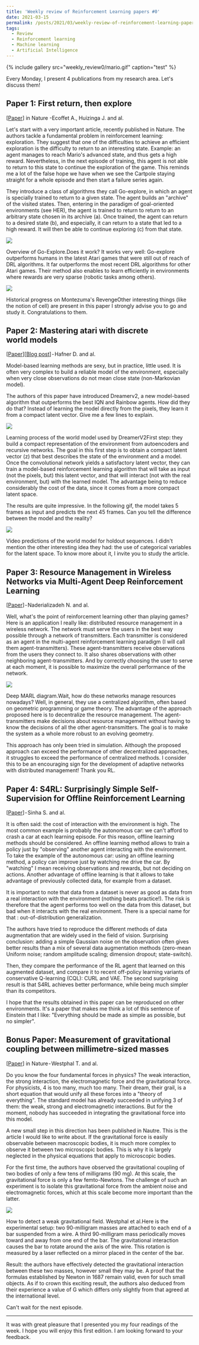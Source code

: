 ```yaml
---
title: 'Weekly review of Reinforcement Learning papers #0'
date: 2021-03-15
permalink: /posts/2021/03/weekly-review-of-reinforcement-learning-papers-0/
tags:
  - Review
  - Reinforcement learning
  - Machine learning
  - Artificial Intelligence
---
```


<!-- ![](/images/weekly_review0/mario.gif) -->
{% include gallery src="weekly_review0/mario.gif" caption="test" %}

Every Monday, I present 4 publications from my research area. Let's discuss them!

## Paper 1: First return, then explore

[[Paper](https://www.nature.com/articles/s41586-020-03157-9)] in Nature -Ecoffet A., Huizinga J. and al.

Let's start with a very important article, recently published in Nature. The authors tackle a fundamental problem in reinforcement learning: exploration.
They suggest that one of the difficulties to achieve an efficient exploration is the difficulty to return to an interesting state. Example: an agent manages to reach Mario's advanced state, and thus gets a high reward. Nevertheless, in the next episode of training, this agent is not able to return to this state to continue the exploration of the game. This reminds me a lot of the false hope we have when we see the Cartpole staying straight for a whole episode and then start a failure series again.

They introduce a class of algorithms they call Go-explore, in which an agent is specially trained to return to a given state. The agent builds an "archive" of the visited states. Then, entering in the paradigm of goal-oriented environments (see HER), the agent is trained to return to return to an arbitrary state chosen in its archive (a). Once trained, the agent can return to a desired state (b), and especially, it can return to a state that led to a high reward. It will then be able to continue exploring (c) from that state.

![](/images/weekly_review0/paper1_1.png)

Overview of Go-Explore.Does it work? It works very well: Go-explore outperforms humans in the latest Atari games that were still out of reach of DRL algorithms. It far outperforms the most recent DRL algorithms for other Atari games. Their method also enables to learn efficiently in environments where rewards are very sparse (robotic tasks among others).

![](/images/weekly_review0/paper1_2.png)

Historical progress on Montezuma's RevengeOther interesting things (like the notion of cell) are present in this paper I strongly advise you to go and study it. Congratulations to them.

## Paper 2: Mastering atari with discrete world models

[[Paper](https://arxiv.org/abs/2010.02193)][[Blog post](https://ai.googleblog.com/2021/02/mastering-atari-with-discrete-world.html)] - Hafner D. and al.

Model-based learning methods are sexy, but in practice, little used. It is often very complex to build a reliable model of the environment, especially when very close observations do not mean close state (non-Markovian model).

The authors of this paper have introduced Dreamerv2, a new model-based algorithm that outperforms the best IQN and Rainbow agents. How did they do that? Instead of learning the model directly from the pixels, they learn it from a compact latent vector. Give me a few lines to explain.

![](/images/weekly_review0/paper2_1.png)

Learning process of the world model used by DreamerV2First step: they build a compact representation of the environment from autoencoders and recursive networks. The goal in this first step is to obtain a compact latent vector (z) that best describes the state of the environment and a model. Once the convolutional network yields a satisfactory latent vector, they can train a model-based reinforcement learning algorithm that will take as input (not the pixels, but) this latent vector, and that will interact (not with the real environment, but) with the learned model. The advantage being to reduce considerably the cost of the data, since it comes from a more compact latent space.

The results are quite impressive. In the following gif, the model takes 5 frames as input and predicts the next 45 frames. Can you tell the difference between the model and the reality?

![](/images/weekly_review0/paper1_2.png)

Video predictions of the world model for holdout sequences. I didn't mention the other interesting idea they had: the use of categorical variables for the latent space. To know more about it, I invite you to study the article.

## Paper 3: Resource Management in Wireless Networks via Multi-Agent Deep Reinforcement Learning

[[Paper](https://ieeexplore.ieee.org/abstract/document/9329087?casa_token=DdBIAwlfaRkAAAAA:UZ-ibcsBNKba8WFr5O8Vupss1BCNSJ5It9knYx9IP7sTDw0gq6aUwTgATdtwprINx2aU0dAmn7mx4g)] - Naderializadeh N. and al.

Well, what's the point of reinforcement learning other than playing games? Here is an application I really like: distributed resource management in a wireless network. The network must serve the users in the best way possible through a network of transmitters. Each transmitter is considered as an agent in the multi-agent reinforcement learning paradigm  (I will call them agent-transmitters). These agent-transmitters receive observations from the users they connect to. It also shares observations with other neighboring agent-transmitters. And by correctly choosing the user to serve at each moment, it is possible to maximize the overall performance of the network.

![](/images/weekly_review0/paper3_1.png)

Deep MARL diagram.Wait, how do these networks manage resources nowadays? Well, in general, they use a centralized algorithm, often based on geometric programming or game theory. The advantage of the approach proposed here is to decentralize the  resource management. The agent-transmitters make decisions about resource management without having to know the decisions of all the other agent-transmitters. The goal is to make the system as a whole more robust to an evolving geometry.

This approach has only been tried in simulation. Although the proposed approach can exceed the performance of other decentralized approaches, it struggles to exceed the performance of centralized methods. I consider this to be an encouraging sign for the development of adaptive networks with distributed management! Thank you RL.

## Paper 4: S4RL: Surprisingly Simple Self-Supervision for Offline Reinforcement Learning

[[Paper](https://arxiv.org/abs/2103.06326)] - Sinha S. and al.

It is often said: the cost of interaction with the environment is high. The most common example is probably the autonomous car: we can't afford to crash a car at each learning episode. For this reason, offline learning methods should be considered. An offline learning method allows to train a policy just by "observing" another agent interacting with the environment. To take the example of the autonomous car: using an offline learning method, a policy can improve just by watching me drive the car. By "watching" I mean receiving observations and rewards, but not deciding on actions. Another advantage of offline learning is that it allows to take advantage of previously collected data, for example from a dataset.

It is important to note that data from a dataset is never as good as data from a real interaction with the environment (nothing beats practice!). The risk is therefore that the agent performs too well on the data from this dataset, but bad when it interacts with the real environment. There is a special name for that : out-of-distribution generalization.

The authors have tried to reproduce the different methods of data augmentation that are widely used in the field of vision. Surprising conclusion: adding a simple Gaussian noise on the observation often gives better results than a mix of several data augmentation methods (zero-mean Uniform noise; random amplitude scaling; dimension dropout; state-switch).

Then, they compare the performance of the RL agent that learned on this augmented dataset, and compare it to recent off-policy learning variants of conservative Q-learning (CQL): CURL and VAE. The second surprising result is that S4RL achieves better performance, while being much simpler than its competitors.

I hope that the results obtained in this paper can be reproduced on other environments. It's a paper that makes me think a lot of this sentence of Einstein that I like: "Everything should be made as simple as possible, but no simpler".

## Bonus Paper: Measurement of gravitational coupling between millimetre-sized masses

[[Paper](https://www.nature.com/articles/s41586-021-03250-7)] in Nature - Westphal T. and al.

Do you know the four fundamental forces in physics? The weak interaction, the strong interaction, the electromagnetic force and the gravitational force. For physicists, 4 is too many, much too many. Their dream, their grail, is a short equation that would unify all these forces into a "theory of everything". The standard model has already succeeded in unifying 3 of them: the weak, strong and electromagnetic interactions. But for the moment, nobody has succeeded in integrating the gravitational force into this model.

A new small step in this direction has been published in Nautre. This is the article I would like to write about.
If the gravitational force is easily observable between macroscopic bodies, it is much more complex to observe it between two microscopic bodies. This is why it is largely neglected in the physical equations that apply to microscopic bodies.

For the first time, the authors have observed the gravitational coupling of two bodies of only a few tens of milligrams (90 mg). At this scale, the gravitational force is only a few femto-Newtons. The challenge of such an experiment is to isolate this gravitational force from the ambient noise and electromagnetic forces, which at this scale become more important than the latter.

![](/images/weekly_review0/paper4_1.png)

How to detect a weak gravitational field. Westphal et al.Here is the experimental setup: two 90-milligram masses are attached to each end of a bar suspended from a wire. A third 90-milligram mass periodically moves toward and away from one end of the bar. The gravitational interaction causes the bar to rotate around the axis of the wire. This rotation is measured by a laser reflected on a mirror placed in the center of the bar.

Result: the authors have effectively detected the gravitational interaction between these two masses, however small they may be. A proof that the formulas established by Newton in 1687 remain valid, even for such small objects.
As if to crown this exciting result, the authors also deduced from their experience a value of G which differs only slightly from that agreed at the international level.

Can't wait for the next episode.

---

It was with great pleasure that I presented you my four readings of the week. I hope you will enjoy this first edition. I am looking forward to your feedback.

